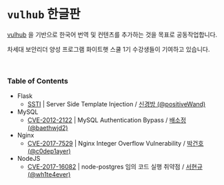 # `vulhub` 한글판

[vulhub](https://github.com/vulhub/vulhub) 을 기반으로 한국어 번역 및 컨텐츠를 추가하는 것을 목표로 공동작업합니다.

차세대 보안리더 양성 프로그램 화이트햇 스쿨 1기 수강생들이 기여하고 있습니다.

<br/>

### Table of Contents

-   Flask
    -   [SSTI](./Flask/SSTI/README.md) | Server Side Template Injection / [신경방 (@positiveWand)](https://github.com/positiveWand)
-   MySQL
    -   [CVE-2012-2122](./MySQL/CVE-2012-2122/README.md) | MySQL Authentication Bypass / [배소정 (@baethwjd2)](https://github.com/baethwjd2)
-   Nginx
    -   [CVE-2017-7529](./Nginx/CVE-2017-7529/README.md) | Nginx Integer Overflow Vulnerability / [박건호 (@c0dep1ayer)](https://github.com/c0dep1ayer)
-   NodeJS
    -   [CVE-2017-16082](./NodeJS/CVE-2017-16082/README.md) | node-postgres 임의 코드 실행 취약점 / [서현규 (@wh1te4ever)](https://github.com/wh1te4ever)

